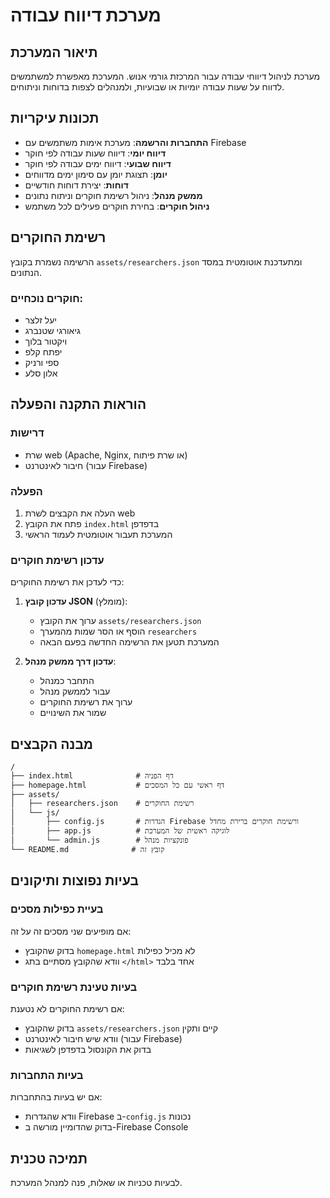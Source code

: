 # מערכת דיווח עבודה

## תיאור המערכת
מערכת לניהול דיווחי עבודה עבור המרכזת גורמי אנוש. המערכת מאפשרת למשתמשים לדווח על שעות עבודה יומיות או שבועיות, ולמנהלים לצפות בדוחות וניתוחים.

## תכונות עיקריות
- **התחברות והרשמה**: מערכת אימות משתמשים עם Firebase
- **דיווח יומי**: דיווח שעות עבודה לפי חוקר
- **דיווח שבועי**: דיווח ימים עבודה לפי חוקר
- **יומן**: תצוגת יומן עם סימון ימים מדווחים
- **דוחות**: יצירת דוחות חודשיים
- **ממשק מנהל**: ניהול רשימת חוקרים וניתוח נתונים
- **ניהול חוקרים**: בחירת חוקרים פעילים לכל משתמש

## רשימת החוקרים
הרשימה נשמרת בקובץ `assets/researchers.json` ומתעדכנת אוטומטית במסד הנתונים.

### חוקרים נוכחיים:
- יעל זלצר
- גיאורגי שטנברג
- ויקטור בלוך
- יפתח קלפ
- ספי ורניק
- אלון סלע

## הוראות התקנה והפעלה

### דרישות
- שרת web (Apache, Nginx, או שרת פיתוח)
- חיבור לאינטרנט (עבור Firebase)

### הפעלה
1. העלה את הקבצים לשרת web
2. פתח את הקובץ `index.html` בדפדפן
3. המערכת תעבור אוטומטית לעמוד הראשי

### עדכון רשימת חוקרים
כדי לעדכן את רשימת החוקרים:

1. **עדכון קובץ JSON** (מומלץ):
   - ערוך את הקובץ `assets/researchers.json`
   - הוסף או הסר שמות מהמערך `researchers`
   - המערכת תטען את הרשימה החדשה בפעם הבאה

2. **עדכון דרך ממשק מנהל**:
   - התחבר כמנהל
   - עבור לממשק מנהל
   - ערוך את רשימת החוקרים
   - שמור את השינויים

## מבנה הקבצים
```
/
├── index.html              # דף הפניה
├── homepage.html           # דף ראשי עם כל המסכים
├── assets/
│   ├── researchers.json    # רשימת החוקרים
│   └── js/
│       ├── config.js       # הגדרות Firebase ורשימת חוקרים ברירת מחדל
│       ├── app.js          # לוגיקה ראשית של המערכת
│       └── admin.js        # פונקציות מנהל
└── README.md              # קובץ זה
```

## בעיות נפוצות ותיקונים

### בעיית כפילות מסכים
אם מופיעים שני מסכים זה על זה:
- בדוק שהקובץ `homepage.html` לא מכיל כפילות
- וודא שהקובץ מסתיים בתג `</html>` אחד בלבד

### בעיות טעינת רשימת חוקרים
אם רשימת החוקרים לא נטענת:
- בדוק שהקובץ `assets/researchers.json` קיים ותקין
- וודא שיש חיבור לאינטרנט (עבור Firebase)
- בדוק את הקונסול בדפדפן לשגיאות

### בעיות התחברות
אם יש בעיות בהתחברות:
- וודא שהגדרות Firebase ב-`config.js` נכונות
- בדוק שהדומיין מורשה ב-Firebase Console

## תמיכה טכנית
לבעיות טכניות או שאלות, פנה למנהל המערכת.
